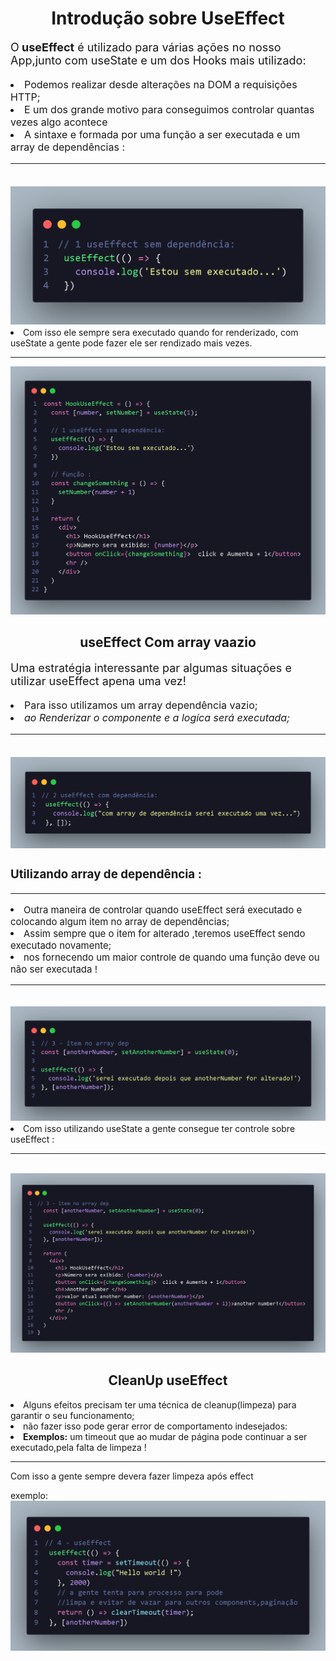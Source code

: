 <h1 align="center"> Introdução sobre UseEffect </h1>

<p style="font-size:18px;">O<b> useEffect</b> é utilizado para várias ações no nosso App,junto com useState e um dos Hooks mais utilizado:

<li style="font-size:16px;"> Podemos realizar desde alterações na DOM a requisições HTTP;
<li style="font-size:16px;">E um dos grande motivo para conseguimos controlar quantas vezes algo acontece 
<li style="font-size:16px;"> A sintaxe e formada por uma função a ser executada e um array de dependências :
<hr/>
<br>
<img src="./imghook/useEffect_semDependencia.png">

<br>

<li> Com isso ele sempre sera executado quando for renderizado, com useState a gente pode fazer ele ser rendizado mais vezes.
<hr/>
<img src="./imghook/useEffect_semDependencia_1.png">
</p>

<h2 align="center"> useEffect Com array vaazio </h2>

<p style="font-size:18px;">
Uma estratégia  interessante par algumas  situações e utilizar  useEffect apena uma vez!
<li style="font-size:16px;">Para isso utilizamos um array dependência vazio;
<li style="font-size:16px;"> <em> ao Renderizar o componente e a logíca será executada;
</em>
<hr />
<br />
<img src="./imghook/useEffect_comDependencia.png">

<h3> Utilizando array de dependência :</h3>
<hr/>

<li style="font-size:15px;">
  Outra maneira de controlar quando useEffect será executado e colocando algum item no array de dependências;
<li style="font-size:15px;">
  Assim sempre que o item for alterado ,teremos useEffect sendo executado novamente;
<li style="font-size:15px;">
  nos fornecendo um maior controle de quando uma 
  função deve ou não ser executada !

<hr />
<br>
<img src="./imghook/useEffect_comDependencia_1.png">

<br>
<li>Com isso  utilizando useState a gente consegue ter controle sobre useEffect :

<hr/>
<br/>
<img src="./imghook/useEffect_comDependencia_2.png">

<h2 align="center"> CleanUp useEffect </h2>
<p>
 <li> Alguns efeitos precisam ter uma técnica de cleanup(limpeza) para garantir o seu funcionamento;
 <li> não fazer isso pode gerar error de comportamento indesejados:
 <li> <b>Exemplos:</b> um timeout que ao mudar de página pode continuar a ser executado,pela falta de limpeza !

 <br>
 <hr />
  Com isso a gente sempre devera fazer limpeza após effect 
  
  exemplo: 
<br>
<img src="./imghook/cleanup_useEffect.png"/>
</p>
